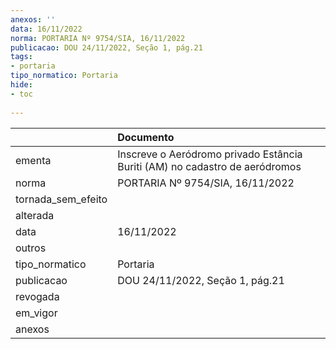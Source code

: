 ```yaml
---
anexos: ''
data: 16/11/2022
norma: PORTARIA Nº 9754/SIA, 16/11/2022
publicacao: DOU 24/11/2022, Seção 1, pág.21
tags:
- portaria
tipo_normatico: Portaria
hide: 
- toc 
 
---
```


|                    | Documento                                                                   |
|:-------------------|:----------------------------------------------------------------------------|
| ementa             | Inscreve o Aeródromo privado Estância Buriti (AM) no cadastro de aeródromos |
| norma              | PORTARIA Nº 9754/SIA, 16/11/2022                                            |
| tornada_sem_efeito |                                                                             |
| alterada           |                                                                             |
| data               | 16/11/2022                                                                  |
| outros             |                                                                             |
| tipo_normatico     | Portaria                                                                    |
| publicacao         | DOU 24/11/2022, Seção 1, pág.21                                             |
| revogada           |                                                                             |
| em_vigor           |                                                                             |
| anexos             |                                                                             |